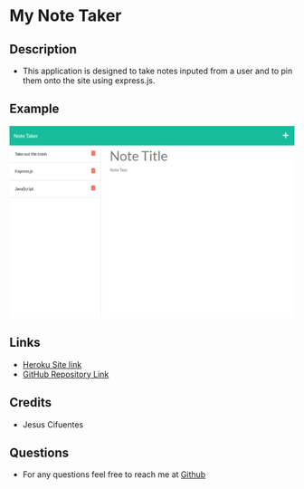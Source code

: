 # My Note Taker

## Description

- This application is designed to take notes inputed from a user and to pin them onto the site using express.js.

## Example

![NoteTakerEx](./Assets/AppExample.png)

## Links

- [Heroku Site link](https://my-note-taker-22.herokuapp.com/)
- [GitHub Repository Link](https://github.com/clflalo/MyNoteTaker)

## Credits

- Jesus Cifuentes

## Questions

- For any questions feel free to reach me at [Github](https://github.com/clflalo)
